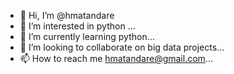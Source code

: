 - 👋 Hi, I’m @hmatandare
- 👀 I’m interested in python ...
- 🌱 I’m currently learning python...
- 💞️ I’m looking to collaborate on big data projects...
- 📫 How to reach me hmatandare@gmail.com...

<!---
hmatandare/hmatandare is a ✨ special ✨ repository because its `README.md` (this file) appears on your GitHub profile.
You can click the Preview link to take a look at your changes.
--->
